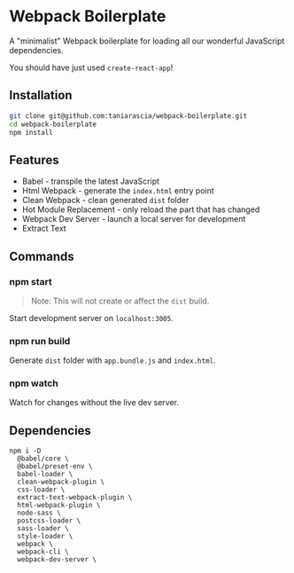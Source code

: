 # Webpack Boilerplate

A "minimalist" Webpack boilerplate for loading all our wonderful JavaScript dependencies.

You should have just used `create-react-app`!

## Installation

```bash
git clone git@github.com:taniarascia/webpack-boilerplate.git
cd webpack-boilerplate
npm install
```

## Features

- Babel - transpile the latest JavaScript
- Html Webpack - generate the `index.html` entry point
- Clean Webpack - clean generated `dist` folder
- Hot Module Replacement - only reload the part that has changed
- Webpack Dev Server - launch a local server for development
- Extract Text

## Commands

### npm start

> Note: This will not create or affect the `dist` build.

Start development server on `localhost:3005`.

### npm run build

Generate `dist` folder with `app.bundle.js` and `index.html`.

### npm watch

Watch for changes without the live dev server.

## Dependencies

```
npm i -D
  @babel/core \
  @babel/preset-env \
  babel-loader \
  clean-webpack-plugin \
  css-loader \
  extract-text-webpack-plugin \
  html-webpack-plugin \
  node-sass \
  postcss-loader \
  sass-loader \
  style-loader \
  webpack \
  webpack-cli \
  webpack-dev-server \
```
